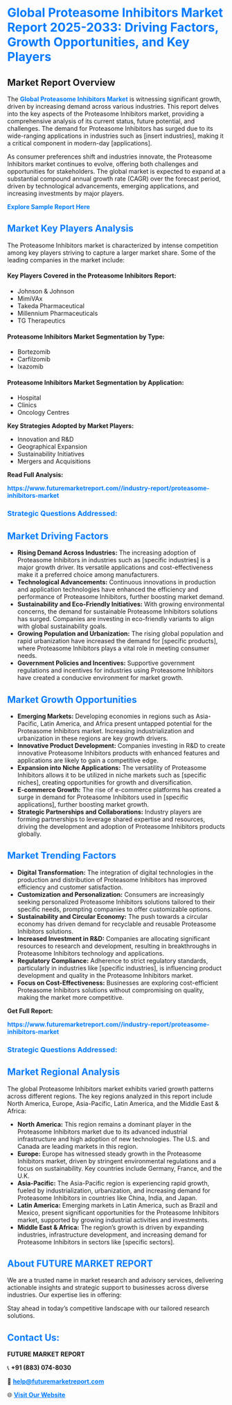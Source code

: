<h1 style="color: #007BFF;">Global Proteasome Inhibitors Market Report 2025-2033: Driving Factors, Growth Opportunities, and Key Players</h1>

<section id="overview">
<h2>Market Report Overview</h2>
<p>The <a href="https://www.futuremarketreport.com//industry-report/proteasome-inhibitors-market" style="color: #007BFF; text-decoration: none;"><strong>Global Proteasome Inhibitors Market</strong></a> is witnessing significant growth, driven by increasing demand across various industries. This report delves into the key aspects of the Proteasome Inhibitors market, providing a comprehensive analysis of its current status, future potential, and challenges. The demand for Proteasome Inhibitors has surged due to its wide-ranging applications in industries such as [insert industries], making it a critical component in modern-day [applications].</p>
<p>As consumer preferences shift and industries innovate, the Proteasome Inhibitors market continues to evolve, offering both challenges and opportunities for stakeholders. The global market is expected to expand at a substantial compound annual growth rate (CAGR) over the forecast period, driven by technological advancements, emerging applications, and increasing investments by major players.</p>
</section>

<section id="overview">
<p><a href="https://www.futuremarketreport.com//request-sample/reportId=77250" style="color: #007BFF; text-decoration: none;"><strong>Explore Sample Report Here</strong></a></p>
</section>

<section id="key-players">
<h2 style="color: #007BFF;">Market Key Players Analysis</h2>
<p>The Proteasome Inhibitors market is characterized by intense competition among key players striving to capture a larger market share. Some of the leading companies in the market include:</p>
<h4>Key Players Covered in the Proteasome Inhibitors Report:</h4>
<ul><li>Johnson &amp; Johnson</li><li>MimiVAx</li><li>Takeda Pharmaceutical</li><li>Millennium Pharmaceuticals</li><li>TG Therapeutics</li></ul>
<h4>Proteasome Inhibitors Market Segmentation by Type:</h4>
<ul><li>Bortezomib</li><li>Carfilzomib</li><li>Ixazomib</li></ul>

<h4>Proteasome Inhibitors Market Segmentation by Application:</h4>
<ul><li>Hospital</li><li>Clinics</li><li>Oncology Centres</li></ul>
<p><strong>Key Strategies Adopted by Market Players:</strong></p>
<ul>
<li>Innovation and R&D</li>
<li>Geographical Expansion</li>
<li>Sustainability Initiatives</li>
<li>Mergers and Acquisitions</li>
</ul>
</section>

<section>
<p><strong>Read Full Analysis: </strong></p><a href="https://www.futuremarketreport.com//industry-report/proteasome-inhibitors-market" style="color: #007BFF; text-decoration: none;"><strong>https://www.futuremarketreport.com//industry-report/proteasome-inhibitors-market</strong></a>
<h3 style="color: #007BFF;">Strategic Questions Addressed:</h3>
</section>

<section id="driving-factors">
<h2 style="color: #007BFF;">Market Driving Factors</h2>
<ul>
<li><strong>Rising Demand Across Industries:</strong> The increasing adoption of Proteasome Inhibitors in industries such as [specific industries] is a major growth driver. Its versatile applications and cost-effectiveness make it a preferred choice among manufacturers.</li>
<li><strong>Technological Advancements:</strong> Continuous innovations in production and application technologies have enhanced the efficiency and performance of Proteasome Inhibitors, further boosting market demand.</li>
<li><strong>Sustainability and Eco-Friendly Initiatives:</strong> With growing environmental concerns, the demand for sustainable Proteasome Inhibitors solutions has surged. Companies are investing in eco-friendly variants to align with global sustainability goals.</li>
<li><strong>Growing Population and Urbanization:</strong> The rising global population and rapid urbanization have increased the demand for [specific products], where Proteasome Inhibitors plays a vital role in meeting consumer needs.</li>
<li><strong>Government Policies and Incentives:</strong> Supportive government regulations and incentives for industries using Proteasome Inhibitors have created a conducive environment for market growth.</li>
</ul>
</section>

<section id="growth-opportunities">
<h2 style="color: #007BFF;">Market Growth Opportunities</h2>
<ul>
<li><strong>Emerging Markets:</strong> Developing economies in regions such as Asia-Pacific, Latin America, and Africa present untapped potential for the Proteasome Inhibitors market. Increasing industrialization and urbanization in these regions are key growth drivers.</li>
<li><strong>Innovative Product Development:</strong> Companies investing in R&D to create innovative Proteasome Inhibitors products with enhanced features and applications are likely to gain a competitive edge.</li>
<li><strong>Expansion into Niche Applications:</strong> The versatility of Proteasome Inhibitors allows it to be utilized in niche markets such as [specific niches], creating opportunities for growth and diversification.</li>
<li><strong>E-commerce Growth:</strong> The rise of e-commerce platforms has created a surge in demand for Proteasome Inhibitors used in [specific applications], further boosting market growth.</li>
<li><strong>Strategic Partnerships and Collaborations:</strong> Industry players are forming partnerships to leverage shared expertise and resources, driving the development and adoption of Proteasome Inhibitors products globally.</li>
</ul>
</section>

<section id="trending-factors">
<h2 style="color: #007BFF;">Market Trending Factors</h2>
<ul>
<li><strong>Digital Transformation:</strong> The integration of digital technologies in the production and distribution of Proteasome Inhibitors has improved efficiency and customer satisfaction.</li>
<li><strong>Customization and Personalization:</strong> Consumers are increasingly seeking personalized Proteasome Inhibitors solutions tailored to their specific needs, prompting companies to offer customizable options.</li>
<li><strong>Sustainability and Circular Economy:</strong> The push towards a circular economy has driven demand for recyclable and reusable Proteasome Inhibitors solutions.</li>
<li><strong>Increased Investment in R&D:</strong> Companies are allocating significant resources to research and development, resulting in breakthroughs in Proteasome Inhibitors technology and applications.</li>
<li><strong>Regulatory Compliance:</strong> Adherence to strict regulatory standards, particularly in industries like [specific industries], is influencing product development and quality in the Proteasome Inhibitors market.</li>
<li><strong>Focus on Cost-Effectiveness:</strong> Businesses are exploring cost-efficient Proteasome Inhibitors solutions without compromising on quality, making the market more competitive.</li>
</ul>
</section>

<section>
<p><strong>Get Full Report: </strong></p><a href="https://www.futuremarketreport.com//industry-report/proteasome-inhibitors-market" style="color: #007BFF; text-decoration: none;"><strong>https://www.futuremarketreport.com//industry-report/proteasome-inhibitors-market</strong></a>
<h3 style="color: #007BFF;">Strategic Questions Addressed:</h3>
</section>


<section id="regional-analysis">
<h2 style="color: #007BFF;">Market Regional Analysis</h2>
<p>The global Proteasome Inhibitors market exhibits varied growth patterns across different regions. The key regions analyzed in this report include North America, Europe, Asia-Pacific, Latin America, and the Middle East & Africa:</p>
<ul>
<li><strong>North America:</strong> This region remains a dominant player in the Proteasome Inhibitors market due to its advanced industrial infrastructure and high adoption of new technologies. The U.S. and Canada are leading markets in this region.</li>
<li><strong>Europe:</strong> Europe has witnessed steady growth in the Proteasome Inhibitors market, driven by stringent environmental regulations and a focus on sustainability. Key countries include Germany, France, and the U.K.</li>
<li><strong>Asia-Pacific:</strong> The Asia-Pacific region is experiencing rapid growth, fueled by industrialization, urbanization, and increasing demand for Proteasome Inhibitors in countries like China, India, and Japan.</li>
<li><strong>Latin America:</strong> Emerging markets in Latin America, such as Brazil and Mexico, present significant opportunities for the Proteasome Inhibitors market, supported by growing industrial activities and investments.</li>
<li><strong>Middle East & Africa:</strong> The region’s growth is driven by expanding industries, infrastructure development, and increasing demand for Proteasome Inhibitors in sectors like [specific sectors].</li>
</ul>
</section>

<footer>
<h2 style="color: #007BFF;">About FUTURE MARKET REPORT</h2>
<p>We are a trusted name in market research and advisory services, delivering actionable insights and strategic support to businesses across diverse industries. Our expertise lies in offering:</p>

<p>Stay ahead in today’s competitive landscape with our tailored research solutions.</p>

<h2 style="color: #007BFF;">Contact Us:</h2>
<p><strong>FUTURE MARKET REPORT</strong></p>
<p>📞 <strong>+91 (883) 074-8030</strong></p>
<p>📧 <strong><a href="mailto:help@futuremarketreport.com" style="color: #007BFF;">help@futuremarketreport.com</a></strong></p>
<p>🌐 <strong><a href="https://www.futuremarketreport.com/" style="color: #007BFF;">Visit Our Website</a></strong></p>
</footer>